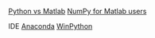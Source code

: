 [Python vs Matlab](http://www.pyzo.org/python_vs_matlab.html)
[NumPy for Matlab users](https://docs.scipy.org/doc/numpy-dev/user/numpy-for-matlab-users.html)

IDE
[Anaconda](https://www.anaconda.com/download/)
[WinPython](http://winpython.github.io/)